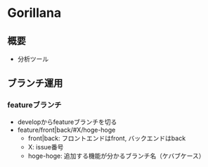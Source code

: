 # Gorillana

## 概要
- 分析ツール

## ブランチ運用

### featureブランチ
- developからfeatureブランチを切る
- feature/front|back/#X/hoge-hoge
  - front|back: フロントエンドはfront, バックエンドはback  
  - X: issue番号
  - hoge-hoge: 追加する機能が分かるブランチ名（ケバブケース）
  
